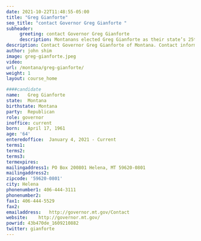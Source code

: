 ```yaml
---
date: 2021-10-22T11:48:55-05:00
title: "Greg Gianforte"
seo_title: "contact Governor Greg Gianforte "
subheader:
     greeting: contact Governor Greg Gianforte 
     description: Montanans elected Greg Gianforte as their state’s 25th governor on November 3, 2020. Gianforte received more votes than any candidate for governor in Montana history and won with the largest margin for a first-term governor since 1920. Gianforte spent his entire career focusing on creating jobs and opportunities. He founded five different startup companies. He’s worked to improve Montana’s economy through the “Better Montana Jobs” project. He also launched scholarship programs to help low-income students and veterans pursue the education and training they need to start a career in Montana. Married since 1986, Greg and Susan Gianforte raised their four children in Bozeman hunting, fishing, rafting, climbing, skiing and backpacking on Montana’s public lands.
description: Contact Governor Greg Gianforte of Montana. Contact information for Greg Gianforte includes his email address, phone number, and mailing address.
author: john shim
image: greg-gianforte.jpeg
video:
url: /montana/greg-gianforte/
weight: 1
layout: course_home

####candidate
name:	Greg Gianforte
state:	Montana
birthstate: Montana
party:	Republican
role: governor
inoffice: current
born:	April 17, 1961
age: '64'
enteredoffice:	January 4, 2021 - Current
terms1: 
terms2: 
terms3: 
termexpires:	
mailingaddress1: PO Box 200801 Helena, MT 59620-0801
mailingaddress2:
zipcode: '59620-0801'
city: Helena		
phonenumber1: 406-444-3111
phonenumber2:	
fax1: 406-444-5529
fax2: 
emailaddress:	http://governor.mt.gov/Contact
website:	http://governor.mt.gov/
powrid: 43b470de_1609210882
twitter: gianforte
---
```




